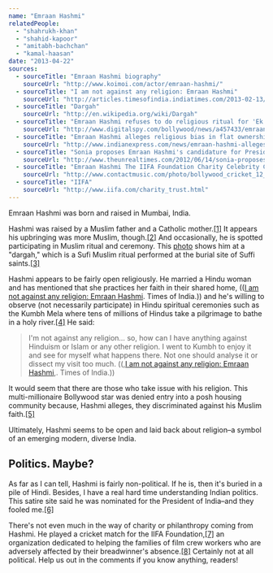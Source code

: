 ```yaml
---
name: "Emraan Hashmi"
relatedPeople:
  - "shahrukh-khan"
  - "shahid-kapoor"
  - "amitabh-bachchan"
  - "kamal-haasan"
date: "2013-04-22"
sources:
  - sourceTitle: "Emraan Hashmi biography"
    sourceUrl: "http://www.koimoi.com/actor/emraan-hashmi/"
  - sourceTitle: "I am not against any religion: Emraan Hashmi"
    sourceUrl: "http://articles.timesofindia.indiatimes.com/2013-02-13/news-interviews/37059272_1_actor-emraan-hashmi-religion-puja"
  - sourceTitle: "Dargah"
    sourceUrl: "http://en.wikipedia.org/wiki/Dargah"
  - sourceTitle: "Emraan Hashmi refuses to do religious ritual for 'Ek Thi Daayan'?"
    sourceUrl: "http://www.digitalspy.com/bollywood/news/a457433/emraan-hashmi-refuses-to-do-religious-ritual-for-ek-thi-daayan.html"
  - sourceTitle: "Emraan Hashmi alleges religious bias in flat ownership"
    sourceUrl: "http://www.indianexpress.com/news/emraan-hashmi-alleges-religious-bias-in-flat-ownership/496516/"
  - sourceTitle: "Sonia proposes Emraan Hashmi's candidature for President to counter Mamata-Mulayam"
    sourceUrl: "http://www.theunrealtimes.com/2012/06/14/sonia-proposes-emraan-hashmi%E2%80%99s-candidacy-for-president-to-counter-mamata-mulayam/"
  - sourceTitle: "Emraan Hashmi The IIFA Foundation Charity Celebrity Cricket Match held at Headingley Carnegie Stadium Leeds, England"
    sourceUrl: "http://www.contactmusic.com/photo/bollywood_cricket_12_wenn1366965"
  - sourceTitle: "IIFA"
    sourceUrl: "http://www.iifa.com/charity_trust.html"
---
```


Emraan Hashmi was born and raised in Mumbai, India.

Hashmi was raised by a Muslim father and a Catholic mother.<a class="source-citation" href="http://www.koimoi.com/actor/emraan-hashmi/" title="Emraan Hashmi biography">[1]</a> It appears his upbringing was more Muslim, though.<a class="source-citation" href="http://articles.timesofindia.indiatimes.com/2013-02-13/news-interviews/37059272_1_actor-emraan-hashmi-religion-puja" title="I am not against any religion: Emraan Hashmi">[2]</a> And occasionally, he is spotted participating in Muslim ritual and ceremony. This [photo](http://www.bollywoodlife.com/pics/emraan-hashmi-gets-religious/) shows him at a "dargah," which is a Sufi Muslim ritual performed at the burial site of Suffi saints.<a class="source-citation" href="http://en.wikipedia.org/wiki/Dargah" title="Dargah">[3]</a>

Hashmi appears to be fairly open religiously. He married a Hindu woman and has mentioned that she practices her faith in their shared home, (([I am not against any religion: Emraan Hashmi](http://articles.timesofindia.indiatimes.com/2013-02-13/news-interviews/37059272_1_actor-emraan-hashmi-religion-puja). Times of India.)) and he's willing to observe (not necessarily participate) in Hindu spiritual ceremonies such as the Kumbh Mela where tens of millions of Hindus take a pilgrimage to bathe in a holy river.<a class="source-citation" href="http://www.digitalspy.com/bollywood/news/a457433/emraan-hashmi-refuses-to-do-religious-ritual-for-ek-thi-daayan.html" title="Emraan Hashmi refuses to do religious ritual for &apos;Ek Thi Daayan&apos;?">[4]</a> He said:

>I'm not against any religion… so, how can I have anything against Hinduism or Islam or any other religion. I went to Kumbh to enjoy it and see for myself what happens there. Not one should analyse it or dissect my visit too much. ((,[I am not against any religion: Emraan Hashmi](http://articles.timesofindia.indiatimes.com/2013-02-13/news-interviews/37059272_1_actor-emraan-hashmi-religion-puja),. Times of India.))

It would seem that there are those who take issue with his religion. This multi-millionaire Bollywood star was denied entry into a posh housing community because, Hashmi alleges, they discriminated against his Muslim faith.<a class="source-citation" href="http://www.indianexpress.com/news/emraan-hashmi-alleges-religious-bias-in-flat-ownership/496516/" title="Emraan Hashmi alleges religious bias in flat ownership">[5]</a>

Ultimately, Hashmi seems to be open and laid back about religion–a symbol of an emerging modern, diverse India.


## Politics. Maybe?

As far as I can tell, Hashmi is fairly non-political. If he is, then it's buried in a pile of Hindi. Besides, I have a real hard time understanding Indian politics. This satire site said he was nominated for the President of India–and they fooled me.<a class="source-citation" href="http://www.theunrealtimes.com/2012/06/14/sonia-proposes-emraan-hashmi%E2%80%99s-candidacy-for-president-to-counter-mamata-mulayam/" title="Sonia proposes Emraan Hashmi&apos;s candidature for President to counter Mamata-Mulayam">[6]</a>

There's not even much in the way of charity or philanthropy coming from Hashmi. He played a cricket match for the IIFA Foundation,<a class="source-citation" href="http://www.contactmusic.com/photo/bollywood_cricket_12_wenn1366965" title="Emraan Hashmi The IIFA Foundation Charity Celebrity Cricket Match held at Headingley Carnegie Stadium Leeds, England">[7]</a> an organization dedicated to helping the families of film crew workers who are adversely affected by their breadwinner's absence.<a class="source-citation" href="http://www.iifa.com/charity_trust.html" title="IIFA">[8]</a> Certainly not at all political. Help us out in the comments if you know anything, readers!